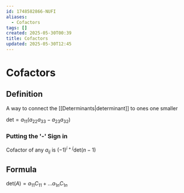 ```yaml
---
id: 1748582866-NUFI
aliases:
  - Cofactors
tags: []
created: 2025-05-30T00:39
title: Cofactors
updated: 2025-05-30T12:45
---
```


# Cofactors

## Definition

A way to connect the [[Determinants|determinant]] to ones one smaller

$\text{det}=a_{11}(a_{22}a_{33}-a_{23}a_{32})$
### Putting the '-' Sign in

Cofactor of any $a_{ij}$ is $(-1)^{i+j}\text{det}(n-1)$

## Formula

$\text{det}(A)= a_{11}C_{11}+ \dots a_{1n}C_{1n}$
